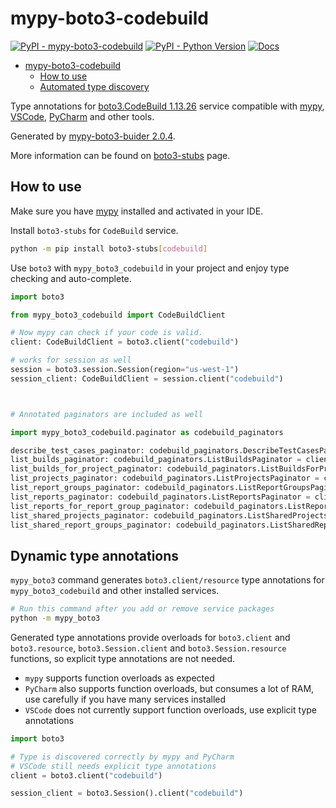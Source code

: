 # mypy-boto3-codebuild

[![PyPI - mypy-boto3-codebuild](https://img.shields.io/pypi/v/mypy-boto3-codebuild.svg?color=blue)](https://pypi.org/project/mypy-boto3-codebuild)
[![PyPI - Python Version](https://img.shields.io/pypi/pyversions/mypy-boto3-codebuild.svg?color=blue)](https://pypi.org/project/mypy-boto3-codebuild)
[![Docs](https://img.shields.io/readthedocs/mypy-boto3-builder.svg?color=blue)](https://mypy-boto3-builder.readthedocs.io/)

- [mypy-boto3-codebuild](#mypy-boto3-codebuild)
  - [How to use](#how-to-use)
  - [Automated type discovery](#automated-type-discovery)

Type annotations for
[boto3.CodeBuild 1.13.26](https://boto3.amazonaws.com/v1/documentation/api/1.13.26/reference/services/codebuild.html#CodeBuild) service
compatible with [mypy](https://github.com/python/mypy), [VSCode](https://code.visualstudio.com/),
[PyCharm](https://www.jetbrains.com/pycharm/) and other tools.

Generated by [mypy-boto3-buider 2.0.4](https://github.com/vemel/mypy_boto3_builder).

More information can be found on [boto3-stubs](https://pypi.org/project/boto3-stubs/) page.

## How to use

Make sure you have [mypy](https://github.com/python/mypy) installed and activated in your IDE.

Install `boto3-stubs` for `CodeBuild` service.

```bash
python -m pip install boto3-stubs[codebuild]
```

Use `boto3` with `mypy_boto3_codebuild` in your project and enjoy type checking and auto-complete.

```python
import boto3

from mypy_boto3_codebuild import CodeBuildClient

# Now mypy can check if your code is valid.
client: CodeBuildClient = boto3.client("codebuild")

# works for session as well
session = boto3.session.Session(region="us-west-1")
session_client: CodeBuildClient = session.client("codebuild")



# Annotated paginators are included as well

import mypy_boto3_codebuild.paginator as codebuild_paginators

describe_test_cases_paginator: codebuild_paginators.DescribeTestCasesPaginator = client.get_paginator("describe_test_cases")
list_builds_paginator: codebuild_paginators.ListBuildsPaginator = client.get_paginator("list_builds")
list_builds_for_project_paginator: codebuild_paginators.ListBuildsForProjectPaginator = client.get_paginator("list_builds_for_project")
list_projects_paginator: codebuild_paginators.ListProjectsPaginator = client.get_paginator("list_projects")
list_report_groups_paginator: codebuild_paginators.ListReportGroupsPaginator = client.get_paginator("list_report_groups")
list_reports_paginator: codebuild_paginators.ListReportsPaginator = client.get_paginator("list_reports")
list_reports_for_report_group_paginator: codebuild_paginators.ListReportsForReportGroupPaginator = client.get_paginator("list_reports_for_report_group")
list_shared_projects_paginator: codebuild_paginators.ListSharedProjectsPaginator = client.get_paginator("list_shared_projects")
list_shared_report_groups_paginator: codebuild_paginators.ListSharedReportGroupsPaginator = client.get_paginator("list_shared_report_groups")
```

## Dynamic type annotations

`mypy_boto3` command generates `boto3.client/resource` type annotations for
`mypy_boto3_codebuild` and other installed services.

```bash
# Run this command after you add or remove service packages
python -m mypy_boto3
```

Generated type annotations provide overloads for `boto3.client` and `boto3.resource`,
`boto3.Session.client` and `boto3.Session.resource` functions,
so explicit type annotations are not needed.

- `mypy` supports function overloads as expected
- `PyCharm` also supports function overloads, but consumes a lot of RAM, use carefully if you have many services installed
- `VSCode` does not currently support function overloads, use explicit type annotations

```python
import boto3

# Type is discovered correctly by mypy and PyCharm
# VSCode still needs explicit type annotations
client = boto3.client("codebuild")

session_client = boto3.Session().client("codebuild")
```